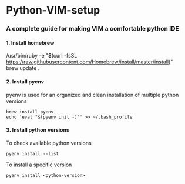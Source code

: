 # Python-VIM-setup
### A complete guide for making VIM a comfortable python IDE
#### 1. Install homebrew
/usr/bin/ruby -e "$(curl -fsSL https://raw.githubusercontent.com/Homebrew/install/master/install)"  
brew update . 
#### 2. Install pyenv
pyenv is used for an organized and clean installation of multiple python versions
```
brew install pyenv
echo 'eval "$(pyenv init -)"' >> ~/.bash_profile
```
#### 3. Install python versions
To check available python versions
```
pyenv install --list
```
To install a specific version
```
pyenv install <python-version>
```
